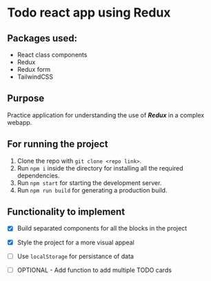 # Todo react app using Redux

## Packages used:

* React class components
* Redux
* Redux form
* TailwindCSS


## Purpose

Practice application for understanding the use of _**Redux**_ in a complex webapp.


## For running the project

1. Clone the repo with `git clone <repo link>`.
2. Run `npm i` inside the directory for installing all the required dependencies.
3. Run `npm start` for starting the development server.
4. Run `npm run build` for generating a production build.

## Functionality to implement

- [x] Build separated components for all the blocks in the project
- [x] Style the project for a more visual appeal
- [ ] Use `localStorage` for persistance of data

- [ ] OPTIONAL - Add function to add multiple TODO cards
